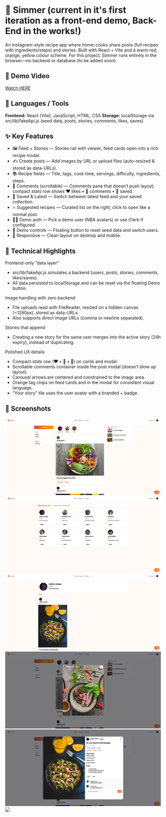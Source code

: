 # 🍳 Simmer (current in it's first iteration as a front-end demo, Back-End in the works!)

An Instagram-style recipe app where home-cooks share posts (full recipes with ingredients/steps) and stories. Built with React + Vite and a warm red, orange, yellow colour scheme. For this project, Simmer runs entirely in the browser—no backend or database (to be added soon).

## 🔗 Demo Video
[Watch HERE](https://youtu.be/yKCmcgpAQ0U)

## 🧰 Languages / Tools

**Frontend:** React (Vite), JavaScript, HTML, CSS
**Storage:** localStorage via src/lib/fakeApi.js (seed data, posts, stories, comments, likes, saves)

## ✨ Key Features

- 🖼 Feed + Stories — Stories rail with viewer; feed cards open into a rich recipe modal.
- ✍️ Create posts — Add images by URL or upload files (auto-resized & stored as data-URLs).
- 📚 Recipe fields — Title, tags, cook time, servings, difficulty, ingredients, steps.
- 💬 Comments (scrollable) — Comments pane that doesn’t push layout; compact stats row shows ♥ likes • 💬 comments • 🔖 saved.
- 📖 Saved & Latest — Switch between latest feed and your saved collection.
- ⭐ Suggested recipes — Curated list on the right; click to open like a normal post.
- 🧑‍🍳 Demo auth — Pick a demo user (NBA avatars) or use Clerk if configured.
- 🧼 Demo controls — Floating button to reset seed data and switch users.
- 📱 Responsive — Clean layout on desktop and mobile.

## 🧩 Technical Highlights

Frontend-only “data layer”
- src/lib/fakeApi.js simulates a backend (users, posts, stories, comments, likes/saves).
- All data persisted to localStorage and can be reset via the floating Demo button.

Image handling with zero backend
- File uploads read with FileReader, resized on a hidden canvas (~1280px), stored as data-URLs.
- Also supports direct image URLs (comma or newline separated).

Stories that append
- Creating a new story for the same user merges into the active story (24h expiry), instead of duplicating.

Polished UX details
- Compact stats row (♥ • 💬 • 🔖) on cards and modal.
- Scrollable comments container inside the post modal (doesn’t blow up layout).
- Carousel arrows are centered and constrained to the image area.
- Orange tag chips on feed cards and in the modal for consistent visual language.
- “Your story” tile uses the user avatar with a branded + badge.


## 📸 Screenshots

![](Screenshots/s1v2.png) 
![](Screenshots/s2.png) 
![](Screenshots/s3.png) 
![](Screenshots/s4.png) 
![](Screenshots/s5.png) 
![](Screenshots/s6.png) 
